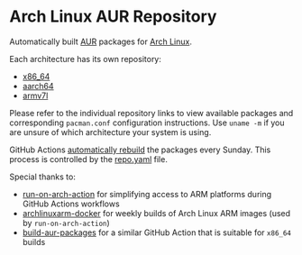 # Arch Linux AUR Repository

Automatically built [AUR](https://aur.archlinux.org) packages for
[Arch Linux](https://archlinux.org/).

Each architecture has its own repository:

   * [x86_64](../../releases/tag/x86_64)
   * [aarch64](../../releases/tag/aarch64)
   * [armv7l](../../releases/tag/armv7l)

Please refer to the individual repository links to view available packages and
corresponding `pacman.conf` configuration instructions. Use `uname -m` if you
are unsure of which architecture your system is using.

GitHub Actions [automatically rebuild](../../actions/workflows/repo.yaml) the
packages every Sunday. This process is controlled by the
[repo.yaml](.github/workflows/repo.yaml) file.

Special thanks to:

* [run-on-arch-action](https://github.com/uraimo/run-on-arch-action) for
  simplifying access to ARM platforms during GitHub Actions workflows
* [archlinuxarm-docker](https://github.com/agners/archlinuxarm-docker) for
  weekly builds of Arch Linux ARM images (used by `run-on-arch-action`)
* [build-aur-packages](https://github.com/kopp/build-aur-packages) for a
  similar GitHub Action that is suitable for `x86_64` builds
